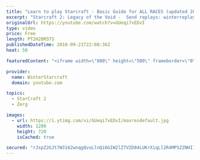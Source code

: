 ```yaml
---
title: "Learn to play Starcraft - Basic Guide for ALL RACES (updated 2017) #2"
excerpt: "Starcraft 2: Legacy of the Void -  Send replays: winterreplays@gmail.com ( -- Watch live at https://www.twitch.tv/wintergaming"
originalUrl: https://youtube.com/watch?v=GUeqi7vEDvI
type: video
price: Free
length: PT2H28M37S
publishedDateTime: 2018-09-21T22:08:36Z
heat: 50

featuredContent: "<iframe width=\"800\" height=\"500\" frameborder=\"0\" src=\"https://www.youtube.com/embed/GUeqi7vEDvI\" allow=\"accelerometer; autoplay; encrypted-media; gyroscope; picture-in-picture\" allowfullscreen></iframe>"

provider:
  name: WinterStarcraft
  domain: youtube.com

topics:
  - StarCraft 2
  - Zerg

images:
  - url: https://i.ytimg.com/vi/GUeqi7vEDvI/maxresdefault.jpg
    width: 1280
    height: 720
    isCached: true

secured: "rJspZ2GJt7W3162wnqgQvuLlnQi6GIW2lZ7VZD84LUKrXiqLl2R4MPSZZNHI1DPAhSYAnAB7YlWIxiwE04iLM/FyfVXFBAvhPyKd3Qjq2QKNuZjfjMSX07uwhRQ6mNAMhFkkB2cwH00iddbv3nNZvm8XaMyZ7GioSBkhBAq0vy6yt7qn+P/H5WfGaYztBklKAlKJG+SEBdThDOfzlF6juUH8RyYFmuxawl/XVSewNH3HEQVsIAmGor0zkFSLyF98j5ILx2J5Sxn0H2Cin8twrtS46wxRyAmSi2twh0t4Y09C6SfnPUN+I/tclI3W9GqQ7mtmT0zQ6zL4nU37Gua7Ci3awgh9+nku7CMz2Xz+sC0YRkcqRAfPsLP++8yk+qlaYJ3+9FcHvd4m80rQE0YQtsF4uCxzrAIjLnaFHZTenaM=;p0Y1N+F0BaYVj+H961bnig=="
---
```


